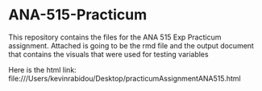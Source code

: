# ANA-515-Practicum
This repository contains the files for the ANA 515 Exp Practicum assignment. Attached is going to be the rmd file and the output document that contains the visuals that were used for testing variables

Here is the html link: file:///Users/kevinrabidou/Desktop/practicumAssignmentANA515.html
